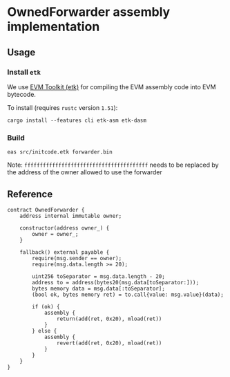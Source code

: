 # OwnedForwarder assembly implementation

## Usage

### Install `etk`

We use [EVM Toolkit (etk)](https://github.com/quilt/etk) for compiling the EVM assembly code into EVM bytecode.

To install (requires `rustc` version `1.51`):
```
cargo install --features cli etk-asm etk-dasm
```

### Build

```
eas src/initcode.etk forwarder.bin
```

Note: `ffffffffffffffffffffffffffffffffffffffff` needs to be replaced by the address of the owner allowed to use the forwarder

## Reference

```sol
contract OwnedForwarder {
    address internal immutable owner;

    constructor(address owner_) {
        owner = owner_;
    }

    fallback() external payable {
        require(msg.sender == owner);
        require(msg.data.length >= 20);

        uint256 toSeparator = msg.data.length - 20;
        address to = address(bytes20(msg.data[toSeparator:]));
        bytes memory data = msg.data[:toSeparator];
        (bool ok, bytes memory ret) = to.call{value: msg.value}(data);

        if (ok) {
            assembly {
                return(add(ret, 0x20), mload(ret))
            }
        } else {
            assembly {
                revert(add(ret, 0x20), mload(ret))
            }
        }
    }
}
```